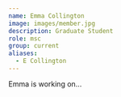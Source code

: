 ```yaml
---
name: Emma Collington
image: images/member.jpg
description: Graduate Student
role: msc
group: current
aliases:
  - E Collington
---
```


Emma is working on...
